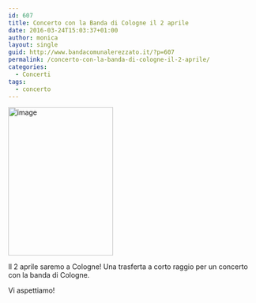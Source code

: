 ```yaml
---
id: 607
title: Concerto con la Banda di Cologne il 2 aprile
date: 2016-03-24T15:03:37+01:00
author: monica
layout: single
guid: http://www.bandacomunalerezzato.it/?p=607
permalink: /concerto-con-la-banda-di-cologne-il-2-aprile/
categories:
  - Concerti
tags:
  - concerto
---
```

<a href="https://i2.wp.com/www.bandacomunalerezzato.it/wp-content/uploads/2016/03/image.jpeg" rel="attachment wp-att-608"><img loading="lazy" class="alignnone size-medium wp-image-608" src="https://i2.wp.com/www.bandacomunalerezzato.it/wp-content/uploads/2016/03/image.jpeg?resize=212%2C300" alt="image" width="212" height="300" srcset="https://i2.wp.com/www.bandacomunalerezzato.it/wp-content/uploads/2016/03/image.jpeg?resize=212%2C300 212w, https://i2.wp.com/www.bandacomunalerezzato.it/wp-content/uploads/2016/03/image.jpeg?w=679 679w" sizes="(max-width: 212px) 100vw, 212px" data-recalc-dims="1" /></a>

Il 2 aprile saremo a Cologne! Una trasferta a corto raggio per un concerto con la banda di Cologne.

Vi aspettiamo!